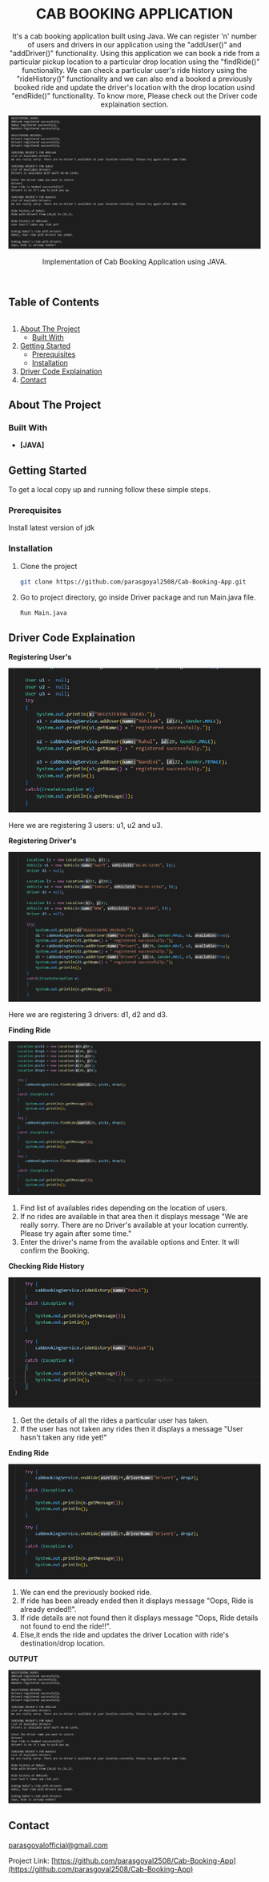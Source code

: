 <p align="center">
  <h1 align="center">CAB BOOKING APPLICATION</h1>
  <p align="center">It's a cab booking application built using Java. We can register 'n' number of users and drivers in our application using the "addUser()" and "addDriver()" functionality. Using this application we can book a ride from a particular pickup location to a particular drop location using the "findRide()" functionality. We can check a particular user's ride history using the "rideHistory()" functionality and we can also end a booked a previously booked ride and update the driver's location with the drop location usind "endRide()" functionality. To know more, Please check out the Driver code explaination section.</p>
  <img src="./image/Output.png">
  <p align="center">
    Implementation of Cab Booking Application using JAVA.
    <br /><br />
  </p>
</p>

<h2 style="display: inline-block">Table of Contents</h2>
<ol>
  <li>
    <a href="#about-the-project">About The Project</a>
    <ul>
      <li><a href="#built-with">Built With</a></li>
    </ul>
  </li>
  <li>
    <a href="#getting-started">Getting Started</a>
    <ul>
      <li><a href="#prerequisites">Prerequisites</a></li>
      <li><a href="#installation">Installation</a></li>
    </ul>
  </li>
  <li><a href="#Driver Code Explaination">Driver Code Explaination</a></li>
  <li><a href="#contact">Contact</a></li>
</ol>

## About The Project

### Built With

- **[JAVA]**

## Getting Started

To get a local copy up and running follow these simple steps.

### Prerequisites

Install latest version of jdk

### Installation

1. Clone the project
   ```sh
   git clone https://github.com/parasgoyal2508/Cab-Booking-App.git
   ```
2. Go to project directory, go inside Driver package and run Main.java file.
   ```sh
   Run Main.java
   ```
## Driver Code Explaination

**Registering User's**

![](./image/RegisterUser.png)

Here we are registering 3 users: u1, u2 and u3.

**Registering Driver's**

![](./image/RegisterDriver.png)

Here we are registering 3 drivers: d1, d2 and d3.

**Finding Ride**

![](./image/FindRide.png)

1. Find list of availables rides depending on the location of users.
2. If no rides are available in that area then it displays message "We are really sorry. There are no Driver's available at your location currently. Please try again after some time."
3. Enter the driver's name from the available options and Enter. It will confirm the Booking.

**Checking Ride History**

![](./image/RideHistory.png)

1. Get the details of all the rides a particular user has taken.
2. If the user has not taken any rides then it displays a message "User hasn't taken any ride yet!"

**Ending Ride**

![](./image/EndRide.png)

1. We can end the previously booked ride.
2. If ride has been already ended then it displays message "Oops, Ride is already ended!!".
3. If ride details are not found then it displays message "Oops, Ride details not found to end the ride!!".
4. Else,it ends the ride and updates the driver Location with ride's destination/drop location.

**OUTPUT**

![](./image/Output.png)

## Contact

parasgoyalofficial@gmail.com

Project Link: [https://github.com/parasgoyal2508/Cab-Booking-App](https://github.com/parasgoyal2508/Cab-Booking-App)